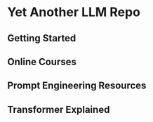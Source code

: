 # Yet Another LLM Repo

## Getting Started

## Online Courses

## Prompt Engineering Resources

## Transformer Explained
